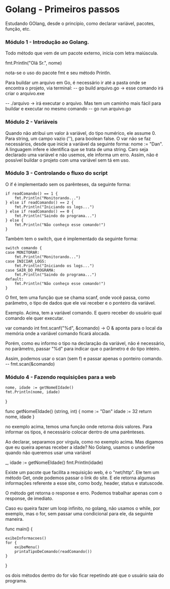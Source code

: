 
# Golang - Primeiros passos

Estudando GOlang, desde o princípio, como declarar variável, pacotes, função, etc.

### Módulo 1 - Introdução ao Golang.

Todo método que vem de um pacote externo, inicia com letra maiúscula.

fmt.Println("Olá Sr.", nome)

nota-se o uso do pacote fmt e seu método Println.

Para buildar um arquivo em Go, é necessário ir até a pasta onde se encontra o projeto, via terminal:
-- go build arquivo.go -> esse comando irá criar o arquivo.exe

-- ./arquivo -> irá executar o arquivo. 
Mas tem um caminho mais fácil para buildar e executar no mesmo comando
-- go run arquivo.go

### Módulo 2 - Variáveis

Quando não atribui um valor à variável, do tipo numérico, ele assume 0. Para string, um campo vazio (''), para boolean false.
O var não se faz necessários, desde que inicie a variável da seguinte forma: nome := "Dan". A linguagem infere e identifica que se trata de uma string. 
Caro seja declarado uma variável e não usemos, ele informa um erro. Assim, não é possível buildar o projeto com uma variável sem tá em uso.

### Módulo 3 - Controlando o fluxo do script

O if é implementado sem os parênteses, da seguinte forma:

	if readComando() == 1 {
		fmt.Println("Monitorando...")
	} else if readComando() == 2 {
		fmt.Println("Iniciando os logs...")
	} else if readComando() == 0 {
		fmt.Println("Saindo do programa...")
	} else {
		fmt.Println("Não conheço esse comando!")
	}

Também tem o switch, que é implementado da seguinte forma:

	switch comando {
	case MONITORAR:
		fmt.Println("Monitorando...")
	case INICIAR_LOGS:
		fmt.Println("Iniciando os logs...")
	case SAIR_DO_PROGRAMA:
		fmt.Println("Saindo do programa...")
	default:
		fmt.Println("Não conheço esse comando!")
	}

O fmt, tem uma função que se chama scanf, onde você passa, como parâmetro, o tipo de dados que ele vai receber e o ponteiro da variável. 

Exemplo. Acima, tem a variável comando. E quero receber do usuário qual comando ele quer executar.

var comando int
fmt.scanf("%d", &comando) -> O & aponta para o local da memória onde a variável comando ficará alocada.

Porém, como eu informo o tipo na declaração da variável, não é necessário, no parâmetro, passar "%d" para indicar que o parâmetro é do tipo inteiro.

Assim, podemos usar o scan (sem f) e passar apenas o ponteiro comando. 
-- fmt.scan(&comando)

### Módulo 4 - Fazendo requisições para a web

	nome, idade := getNomeEIdade()
	fmt.Println(nome, idade)
}

func getNomeEIdade() (string, int) {
	nome := "Dan"
	idade := 32
	return nome, idade
}

no exemplo acima, temos uma função onde retorna  dois valores. Para informar os tipos, é necessário colocar dentro de uma parênteses. 

Ao declarar, separamos por vírgula, como no exemplo acima. Mas digamos que eu queira apenas receber a idade? 
No Golang, usamos o underline quando não queremos usar uma variável

_, idade := getNomeEIdade()
fmt.Println(idade)

Existe um pacote que facilita a requisição web, é o "net/http". Ele tem um método Get, onde podemos passar o link do site. 
E ele retorna algumas informações referente a esse site, como body, header, status e statuscode. 

O método get retorna o response e erro. Podemos trabalhar apenas com o response, de imediato. 

Caso eu queira fazer um loop infinito, no golang, não usamos o while, por exemplo, mas o for, sem passar uma condicional para ele, da seguinte maneira.

func main() {

	exibeInformacoes()
	for {
		exibeMenu()
		printaTipoDeComando(readComando())
	}
}

os dois métodos dentro do for vão ficar repetindo até que o usuário saia do programa.


